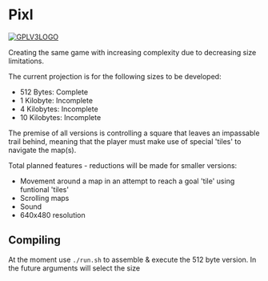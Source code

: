 # Pixl

[![GPLV3LOGO](https://www.gnu.org/graphics/gplv3-or-later.png)](https://www.gnu.org/licenses/gpl-3.0.txt)

Creating the same game with increasing complexity due to decreasing size limitations.

The current projection is for the following sizes to be developed:
- 512    Bytes: Complete
- 1   Kilobyte: Incomplete
- 4  Kilobytes: Incomplete
- 10 Kilobytes: Incomplete

The premise of all versions is controlling a square that leaves an impassable trail behind, meaning that the player must make use of special 'tiles' to navigate the map(s).

Total planned features - reductions will be made for smaller versions:
- Movement around a map in an attempt to reach a goal 'tile' using funtional 'tiles'
- Scrolling maps
- Sound
- 640x480 resolution

## Compiling

At the moment use `./run.sh` to assemble & execute the 512 byte version. In the future arguments will select the size
